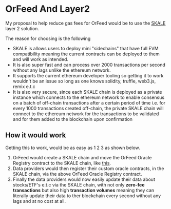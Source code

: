 # OrFeed And Layer2

My proposal to help reduce gas fees for OrFeed would be to use the [SKALE](https://skale.network/docs/) layer 2 solution.

The reason for choosing is the following

- SKALE is allows users to deploy mini "sidechains" that have full EVM compatibility meaning the current contracts can be deployed to them and will work as intended.
- It is also super fast and can process over 2000 transactions per second without any lags unlike the ethereum network.
- It supports the current ethereum developer tooling so getting it to work wouldn't be an issue so long as one knows solidity, truffle, web3.js, remix e.t.c
- It is also very secure, since each SKALE chain is deployed as a private instance which connects to the ethereum network to enable consensus on a batch of off-chain transactions after a certain period of time i.e. for every 1000 transactions created off-chain, the private SKALE chain will connect to the ethereum network for the transactions to be validated and for them added to the blockchain upon confirmation

## How it would work

Getting this to work, would be as easy as 1 2 3 as shown below.

1. OrFeed would create a SKALE chain and move the OrFeed Oracle Registry contract to the SKALE chain, like [this](https://skale.network/docs/developers/getting-started/beginner).
2. Data providers would then register their custom oracle contracts, in the SKALE chain, via the above OrFeed Oracle Registry contract.
3. Finally the data providers would now easily update their data about stocks/ETF's e.t.c via the SKALE chain, with not only __zero-fee transactions__ but also high __transaction volumes__ meaning they can literally update their data to ther blockchain every second without any lags and at no cost at all.




